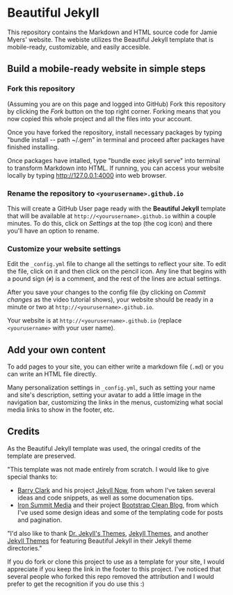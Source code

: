 # Beautiful Jekyll
This repository contains the Markdown and HTML source code for Jamie Myers' website. The webiste utilizes the Beautiful Jekyll template that is mobile-ready, customizable, and easily accesible. 

## Build a mobile-ready website in simple steps

### Fork this repository

(Assuming you are on this page and logged into GitHub) Fork this repository by clicking the *Fork* button on the top right corner. Forking means that you now copied this whole project and all the files into your account.

Once you have forked the repository, install necessary packages by typing "bundle install -- path ~/.gem" in terminal and proceed after packages have finished installing. 

Once packages have intalled, type "bundle exec jekyll serve" into terminal to transform Markdown into HTML. If running, you can access your website locally by typing http://127.0.0.1:4000 into web browser.

### Rename the repository to `<yourusername>.github.io`

This will create a GitHub User page ready with the **Beautiful Jekyll** template that will be available at `http://<yourusername>.github.io` within a couple minutes.  To do this, click on *Settings* at the top (the cog icon) and there you'll have an option to rename.

### Customize your website settings

Edit the `_config.yml` file to change all the settings to reflect your site. To edit the file, click on it and then click on the pencil icon. Any line that begins with a pound sign (`#`) is a comment, and the rest of the lines are actual settings.

After you save your changes to the config file (by clicking on *Commit changes* as the video tutorial shows), your website should be ready in a minute or two at `http://<yourusername>.github.io`.

Your website is at `http://<yourusername>.github.io` (replace `<yourusername>` with your user name). 

## Add your own content

To add pages to your site, you can either write a markdown file (`.md`) or you can write an HTML file directly.

Many personalization settings in `_config.yml`, such as setting your name and site's description, setting your avatar to add a little image in the navigation bar, customizing the links in the menus, customizing what social media links to show in the footer, etc.


## Credits 
As the Beautiful Jekyll template was used, the oringal credits of the template are preserved.

"This template was not made entirely from scratch. I would like to give special thanks to:
- [Barry Clark](https://github.com/barryclark) and his project [Jekyll Now](https://github.com/barryclark/jekyll-now), from whom I've taken several ideas and code snippets, as well as some documenation tips.
- [Iron Summit Media](https://github.com/IronSummitMedia) and their project [Bootstrap Clean Blog](https://github.com/IronSummitMedia/startbootstrap-clean-blog), from which I've used some design ideas and some of the templating code for posts and pagination.

"I'd also like to thank [Dr. Jekyll's Themes](http://drjekyllthemes.github.io/), [Jekyll Themes](http://jekyllthemes.org/), and another [Jekyll Themes](http://jekyllrc.github.io/jekyllthemes/) for featuring Beautiful Jekyll in their Jekyll theme directories."

If you do fork or clone this project to use as a template for your site, I would appreciate if you keep the link in the footer to this project.  I've noticed that several people who forked this repo removed the attribution and I would prefer to get the recognition if you do use this :)
